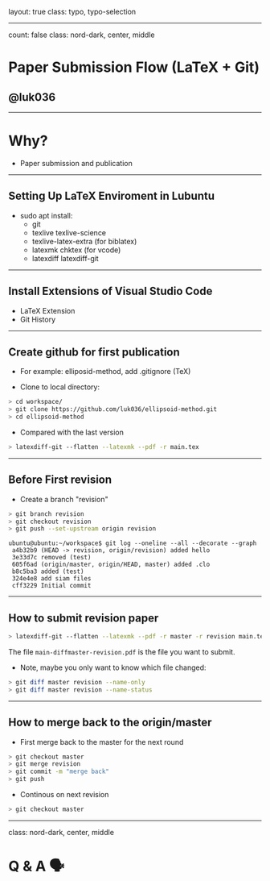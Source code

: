 layout: true
class: typo, typo-selection

---

count: false
class: nord-dark, center, middle

# Paper Submission Flow (LaTeX + Git)

## @luk036

---

# Why?

-   Paper submission and publication

---

## Setting Up LaTeX Enviroment in Lubuntu

- sudo apt install:
    - git
    - texlive texlive-science
    - texlive-latex-extra (for biblatex)
    - latexmk chktex (for vcode)
    - latexdiff latexdiff-git

---

## Install Extensions of Visual Studio Code

-   LaTeX Extension
-   Git History

---

## Create github for first publication

- For example:  elliposid-method, add .gitignore (TeX)

- Clone to local directory:

```bash
> cd workspace/
> git clone https://github.com/luk036/ellipsoid-method.git
> cd ellipsoid-method
```

- Compared with the last version

```bash
> latexdiff-git --flatten --latexmk --pdf -r main.tex
```

---

## Before First revision

- Create a branch "revision"

```bash
> git branch revision
> git checkout revision
> git push --set-upstream origin revision
```

```terminal
ubuntu@ubuntu:~/workspace$ git log --oneline --all --decorate --graph
 a4b32b9 (HEAD -> revision, origin/revision) added hello
 3e33d7c removed (test)
 605f6ad (origin/master, origin/HEAD, master) added .clo
 b8c5ba3 added (test)
 324e4e8 add siam files
 cff3229 Initial commit
```

---

## How to submit revision paper

```bash
> latexdiff-git --flatten --latexmk --pdf -r master -r revision main.tex
```

The file `main-diffmaster-revision.pdf` is the file you want to submit.

- Note, maybe you only want to know which file changed:

```bash
> git diff master revision --name-only
> git diff master revision --name-status
```

---

## How to merge back to the origin/master

- First merge back to the master for the next round

```bash
> git checkout master
> git merge revision
> git commit -m "merge back"
> git push
```

- Continous on next revision

```bash
> git checkout master
```

---

class: nord-dark, center, middle

# Q & A 🗣️
